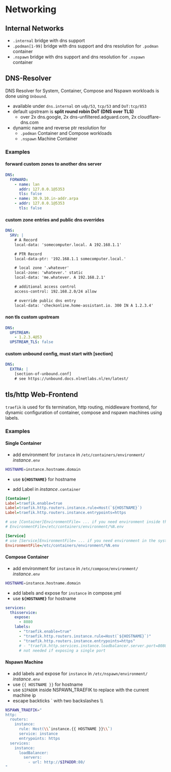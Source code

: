 # Networking

## Internal Networks

- `.internal` bridge with dns support
- `.podman[1-99]` bridge with dns support and dns resolution for `.podman` container
- `.nspawn` bridge with dns support and dns resolution for `.nspawn` container

## DNS-Resolver

DNS Resolver for System, Container, Compose and Nspawn workloads is done using `Unbound`.

- available under `dns.internal` on `udp/53`, `tcp/53` and `DoT:tcp/853`
- default upstream is **split round robin DoT (DNS over TLS)**
    - over 2x dns.google, 2x dns-unfiltered.adguard.com, 2x cloudflare-dns.com
- dynamic name and reverse ptr resolution for
    - `.podman` Container and Compose workloads
    - `.nspawn` Machine Container

### Examples
#### forward custom zones to another dns server

```yaml
DNS:
  FORWARD:
    - name: lan
      addr: 127.0.0.1@5353
      tls: false
    - name: 30.9.10.in-addr.arpa
    - addr: 127.0.0.1@5353
      tls: false
```

#### custom zone entries and public dns overrides

```yaml
DNS:
  SRV: |
    # A Record
    local-data: 'somecomputer.local. A 192.168.1.1'

    # PTR Record
    local-data-ptr: '192.168.1.1 somecomputer.local.'

    # local zone '.whatever'
    local-zone: 'whatever.' static
    local-data: 'me.whatever. A 192.168.2.1'

    # additional access control
    access-control: 192.168.2.0/24 allow

    # override public dns entry
    local-data: 'checkonline.home-assistant.io. 300 IN A 1.2.3.4'

```

#### non tls custom upstream

```yaml
DNS:
  UPSTREAM:
    - 1.2.3.4@53
  UPSTREAM_TLS: false
```

#### custom unbound config, must start with [section]

```yaml
DNS:
  EXTRA: |
    [section-of-unbound.conf]
    # see https://unbound.docs.nlnetlabs.nl/en/latest/

```


## tls/http Web-Frontend

`traefik` is used for tls termination, http routing, middleware frontend,
for dynamic configuration of container, compose and nspawn machines using labels.

### Examples

#### Single Container

- add environment for `instance` in `/etc/containers/environment/` *instance*`.env`
```sh
HOSTNAME=instance.hostname.domain
```

- use **`${HOSTNAME}`** for hostname

- add Label in *instance*`.container`

```ini
[Container]
Label=traefik.enable=true
Label=traefik.http.routers.instance.rule=Host(`${HOSTNAME}`)
Label=traefik.http.routers.instance.entrypoints=https

# use [Container]EnvironmentFile= ... if you need environment inside the container
# EnvironmentFile=/etc/containers/environment/%N.env

[Service]
# use [Service]EnvironmentFile= ... if you need environment in the systemd service
EnvironmentFile=/etc/containers/environment/%N.env

```

#### Compose Container

- add environment for `instance` in `/etc/compose/environment/` *instance*`.env`
```sh
HOSTNAME=instance.hostname.domain
```
- add labels and expose for `instance` in compose.yml
- use **`${HOSTNAME}`** for hostname

```yaml
services:
  thisservice:
    expose:
      - 8080
    labels:
      - "traefik.enable=true"
      - "traefik.http.routers.instance.rule=Host(`${HOSTNAME}`)"
      - "traefik.http.routers.instance.entrypoints=https"
      # - "traefik.http.services.instance.loadbalancer.server.port=8080"
      # not needed if exposing a single port
```

#### Nspawn Machine

- add labels and expose for `instance` in `/etc/nspawn/environment/` *instance*`.env`
- use `{{ HOSTNAME }}` for hostname
- use `$IPADDR` inside NSPAWN_TRAEFIK to replace with the current machine ip
- escape backticks ` with two backslashes \\\\


```sh
NSPAWN_TRAEFIK="
http:
  routers:
    instance:
      rule: Host(\\`instance.{{ HOSTNAME }}\\`)
      service: instance
      entrypoints: https
  services:
    instance:
      loadBalancer:
        servers:
          - url: http://$IPADDR:80/
"
```
